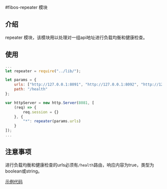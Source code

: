 #fibos-repeater 模块

## 介绍

repeater 模块，该模块用以处理对一组api地址进行负载均衡和健康检查。

## 使用

```javascript
...
let repeater = require("../lib/");

let params = {
	urls: ["http://127.0.0.1:8091", "http://127.0.0.1:8092", "http://127.0.0.1:8093"],
	path: "/health"
};

var httpServer = new http.Server(8081, [
	(req) => {
		req.session = {}
	}, {
		"*": repeater(params.urls)
	}
]);
...
```

## 注意事项

进行负载均衡和健康检查的urls必须有`/health`路由，响应内容为true，类型为boolean或string。


[示例代码](./examples/index.js)